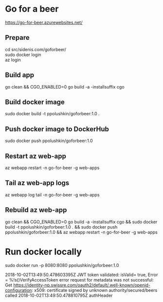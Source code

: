 # Go for a beer

https://go-for-beer.azurewebsites.net/

## Prepare
cd src/sidenis.com/goforbeer/   
sudo docker login   
az login

## Build app
go clean && CGO_ENABLED=0 go build -a -installsuffix cgo

## Build docker image
sudo docker build -t ppolushkin/goforbeer:1.0 .

## Push docker image to DockerHub
sudo docker push ppolushkin/goforbeer:1.0

## Restart az web-app
az webapp restart -n go-for-beer -g web-apps

## Tail az web-app logs
az webapp log tail -n go-for-beer -g web-apps

## Rebuild az web-app
go clean && CGO_ENABLED=0 go build -a -installsuffix cgo && sudo docker build -t ppolushkin/goforbeer:1.0 . && sudo docker push ppolushkin/goforbeer:1.0 && az webapp restart -n go-for-beer -g web-apps

# Run docker locally
sudo docker run -p 8080:8080 ppolushkin/goforbeer:1.0



2018-10-02T13:49:50.478603395Z JWT token validated: isValid= true, Error = %!s(<nil>)VerifyAccessToken error request for metadata was not successful: 
Get https://identity-np.swissre.com/oauth2/default/.well-known/openid-configuration: x509: certificate signed by unknown authority/secured/beers called
2018-10-02T13:49:50.478810795Z authHeader 
